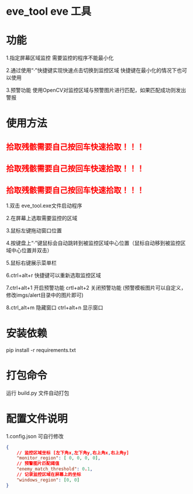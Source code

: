 # eve_tool eve 工具

# 功能

1.指定屏幕区域监控
需要监控的程序不能最小化

2.通过使用“·”快捷键实现快速点击切换到监控区域
快捷键在最小化的情况下也可以使用

3.预警功能
使用OpenCV对监控区域与预警图片进行匹配，如果匹配成功则发出警报

# 使用方法

## <font color="red">拾取残骸需要自己按回车快速拾取！！！</font>
## <font color="red">拾取残骸需要自己按回车快速拾取！！！</font>
## <font color="red">拾取残骸需要自己按回车快速拾取！！！</font>

1.双击 eve_tool.exe文件启动程序

2.在屏幕上选取需要监控的区域

3.鼠标左键拖动窗口位置

4.按键盘上“·”键鼠标会自动跳转到被监控区域中心位置（鼠标自动移到被监控区域中心位置并双击）

5.鼠标右键展示菜单栏

6.ctrl+alt+r 快捷键可以重新选取监控区域

7.ctrl+alt+1 开启预警功能 crtl+alt+2 关闭预警功能 (预警模板图片可以自定义，修改imgs/alert目录中的图片即可)

8.ctrl_alt+m 隐藏窗口 ctrl+alt+n 显示窗口

# 安装依赖

pip install -r requirements.txt

# 打包命令

运行 build.py 文件自动打包

# 配置文件说明
1.config.json 可自行修改
```json
{
    // 监控区域坐标 [左下角x,左下角y,右上角x,右上角y]
    "monitor_region": [ 0, 0, 0, 0],
    // 预警图片匹配阈值
    "enemy_match_threshold": 0.1,
    // 记录监控区域在屏幕上的坐标
    "windows_region": [0, 0]
}
```